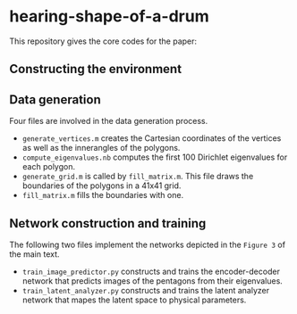 
# hearing-shape-of-a-drum
This repository gives the core codes for the paper: 
## Constructing the environment

## Data generation
Four files are involved in the data generation process. 
- `generate_vertices.m` creates the Cartesian coordinates of the vertices as well as the innerangles of the polygons. 
- `compute_eigenvalues.nb` computes the first 100 Dirichlet eigenvalues for each polygon.
- `generate_grid.m` is called by `fill_matrix.m`. This file draws the boundaries of the polygons in a 41x41 grid.
- `fill_matrix.m` fills the boundaries with one. 
## Network construction and training
The following two files implement the networks depicted in the `Figure 3` of the main text.
- `train_image_predictor.py` constructs and trains the encoder-decoder network that predicts images of the pentagons from their eigenvalues. 
- `train_latent_analyzer.py` constructs and trains the latent analyzer network that mapes the latent space to physical parameters. 

